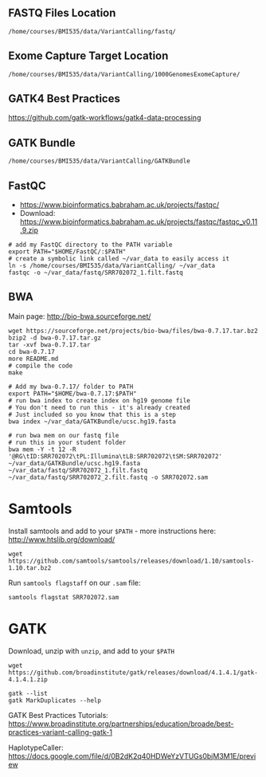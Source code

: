 ## FASTQ Files Location

`/home/courses/BMI535/data/VariantCalling/fastq/`

## Exome Capture Target Location

`/home/courses/BMI535/data/VariantCalling/1000GenomesExomeCapture/`

## GATK4 Best Practices

https://github.com/gatk-workflows/gatk4-data-processing

## GATK Bundle

`/home/courses/BMI535/data/VariantCalling/GATKBundle`

## FastQC

- https://www.bioinformatics.babraham.ac.uk/projects/fastqc/
- Download: https://www.bioinformatics.babraham.ac.uk/projects/fastqc/fastqc_v0.11.9.zip

```
# add my FastQC directory to the PATH variable
export PATH="$HOME/FastQC/:$PATH"
# create a symbolic link called ~/var_data to easily access it
ln -s /home/courses/BMI535/data/VariantCalling/ ~/var_data
fastqc -o ~/var_data/fastq/SRR702072_1.filt.fastq 
```

## BWA

Main page: http://bio-bwa.sourceforge.net/

```
wget https://sourceforge.net/projects/bio-bwa/files/bwa-0.7.17.tar.bz2
bzip2 -d bwa-0.7.17.tar.gz
tar -xvf bwa-0.7.17.tar
cd bwa-0.7.17
more README.md
# compile the code
make
```

```
# Add my bwa-0.7.17/ folder to PATH
export PATH="$HOME/bwa-0.7.17:$PATH"
# run bwa index to create index on hg19 genome file
# You don't need to run this - it's already created
# Just included so you know that this is a step
bwa index ~/var_data/GATKBundle/ucsc.hg19.fasta
```

```
# run bwa mem on our fastq file
# run this in your student folder
bwa mem -Y -t 12 -R '@RG\tID:SRR702072\tPL:Illumina\tLB:SRR702072\tSM:SRR702072' ~/var_data/GATKBundle/ucsc.hg19.fasta ~/var_data/fastq/SRR702072_1.filt.fastq ~/var_data/fastq/SRR702072_2.filt.fastq -o SRR702072.sam
```

# Samtools

Install samtools and add to your `$PATH` - more instructions here: http://www.htslib.org/download/

```
wget https://github.com/samtools/samtools/releases/download/1.10/samtools-1.10.tar.bz2
```

Run `samtools flagstaff` on our `.sam` file:

```
samtools flagstat SRR702072.sam
```


# GATK

Download, unzip with `unzip`, and add to your `$PATH`

```
wget https://github.com/broadinstitute/gatk/releases/download/4.1.4.1/gatk-4.1.4.1.zip
```

```
gatk --list
gatk MarkDuplicates --help

```

GATK Best Practices Tutorials: https://www.broadinstitute.org/partnerships/education/broade/best-practices-variant-calling-gatk-1

HaplotypeCaller: https://docs.google.com/file/d/0B2dK2q40HDWeYzVTUGs0bjM3M1E/preview
